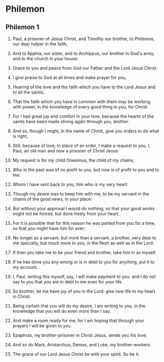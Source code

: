 # Philemon

## Philemon 1

1. Paul, a prisoner of Jesus Christ, and Timothy our brother, to Philemon, our dear helper in the faith,

2. And to Apphia, our sister, and to Archippus, our brother in God's army, and to the church in your house:

3. Grace to you and peace from God our Father and the Lord Jesus Christ.

4. I give praise to God at all times and make prayer for you,

5. Hearing of the love and the faith which you have to the Lord Jesus and to all the saints;

6. That the faith which you have in common with them may be working with power, in the knowledge of every good thing in you, for Christ.

7. For I had great joy and comfort in your love, because the hearts of the saints have been made strong again through you, brother.

8. And so, though I might, in the name of Christ, give you orders to do what is right,

9. Still, because of love, in place of an order, I make a request to you, I, Paul, an old man and now a prisoner of Christ Jesus:

10. My request is for my child Onesimus, the child of my chains,

11. Who in the past was of no profit to you, but now is of profit to you and to me:

12. Whom I have sent back to you, him who is my very heart:

13. Though my desire was to keep him with me, to be my servant in the chains of the good news, in your place:

14. But without your approval I would do nothing; so that your good works might not be forced, but done freely from your heart.

15. For it is possible that for this reason he was parted from you for a time, so that you might have him for ever;

16. No longer as a servant, but more than a servant, a brother, very dear to me specially, but much more to you, in the flesh as well as in the Lord.

17. If then you take me to be your friend and brother, take him in as myself.

18. If he has done you any wrong or is in debt to you for anything, put it to my account.

19. I, Paul, writing this myself, say, I will make payment to you: and I do not say to you that you are in debt to me even for your life.

20. So brother, let me have joy of you in the Lord: give new life to my heart in Christ.

21. Being certain that you will do my desire, I am writing to you, in the knowledge that you will do even more than I say.

22. And make a room ready for me; for I am hoping that through your prayers I will be given to you.

23. Epaphras, my brother-prisoner in Christ Jesus, sends you his love;

24. And so do Mark, Aristarchus, Demas, and Luke, my brother-workers.

25. The grace of our Lord Jesus Christ be with your spirit. So be it.